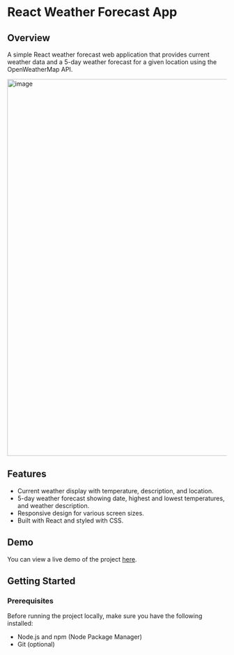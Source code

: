 # React Weather Forecast App

## Overview

A simple React weather forecast web application that provides current weather data and a 5-day weather forecast for a given location using the OpenWeatherMap API.

<img width="865" alt="image" src="https://github.com/lillian0624/React-app-Weather/assets/87347776/0562c6b1-9b45-4504-901e-7c4a39745bc2">

## Features

- Current weather display with temperature, description, and location.
- 5-day weather forecast showing date, highest and lowest temperatures, and weather description.
- Responsive design for various screen sizes.
- Built with React and styled with CSS.

## Demo

You can view a live demo of the project [here](https://your-demo-url.com).

## Getting Started

### Prerequisites

Before running the project locally, make sure you have the following installed:

- Node.js and npm (Node Package Manager)
- Git (optional)


